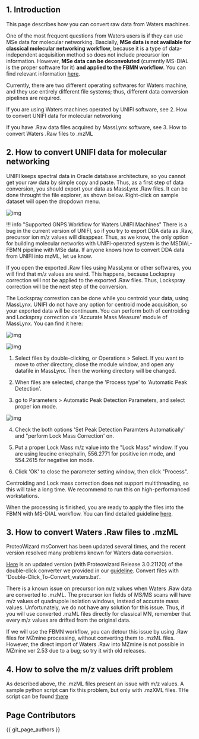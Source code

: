 ## 1. Introduction

This page describes how you can convert raw data from Waters machines.

One of the most frequent questions from Waters users is if they can use MSe data for molecular networking. 
Bascially, <b>MSe data is not available for classical molecular networking workflow</b>, because it is a type of data-independent acquisition method so does not include precursor ion information.
However, <b>MSe data can be deconvoluted</b> (currently MS-DIAL is the proper software for it) <b>and applied to the FBMN workflow</b>. You can find relevant information [here](https://ccms-ucsd.github.io/GNPSDocumentation/featurebasedmolecularnetworking-with-mzmine2/).

Currently, there are two different operating softwares for Waters machine, and they use entirely different file systems; thus, different data conversion pipelines are required.

If you are using Waters machines operated by UNIFI software, see 2. How to convert UNIFI data for molecular networking

If you have .Raw data files acquired by MassLynx software, see 3. How to convert Waters .Raw files to .mzML 

## 2. How to convert UNIFI data for molecular networking

UNIFI keeps spectral data in Oracle database architecture, so you cannot get your raw data by simple copy and paste.
Thus, as a first step of data conversion, you should export your data as MassLynx .Raw files. It can be done throught the file explorer, as shown below. Right-click on sample dataset will open the dropdown menu.

![img](img/conversion/UNIFI_Raw_export.png)

!!! info "Supported GNPS Workflow for Waters UNIFI Machines"
    There is a bug in the current version of UNIFI, so if you try to export DDA data as .Raw, precursor ion m/z values will disappear. Thus, as we know, the only option for building molecular networks with UNIFI-operated system is the MSDIAL-FBMN pipeline with MSe data. If anyone knows how to convert DDA data from UNIFI into mzML, let ue know.


If you open the exported .Raw files using MassLynx or other softwares, you will find that m/z values are weird. This happens, because Lockspray correction will not be applied to the exported .Raw files. Thus, Lockspray correction will be the next step of the conversion.

The Lockspray correstion can be done while you centroid your data, using MassLynx. UNIFI do not have any option for centroid mode acquisition, so your exported data will be continuum. You can perform both of centroiding and Lockspray correction via 'Accurate Mass Measure' module of MassLynx. You can find it here:

![img](img/conversion/Waters_guide_1.png)

![img](img/conversion/Waters_guide_2.PNG)

1. Select files by double-clicking, or Operations > Select. If you want to move to other directory, close the module window, and open any datafile in MassLynx. Then the working directory will be changed.

2. When files are selected, change the 'Process type' to 'Automatic Peak Detection'.

3. go to Parameters > Automatic Peak Detection Parameters, and select proper ion mode.

![img](img/conversion/Waters_guide_3.PNG)

4. Check the both options 'Set Peak Detection Paramters Automatically' and "perform Lock Mass Correction' on.

5. Put a proper Lock Mass m/z value into the "Lock Mass" window. If you are using leucine enkephalin, 556.2771 for positive ion mode, and 554.2615 for negative ion mode.

6. Click 'OK' to close the parameter setting window, then click "Process".

Centroiding and Lock mass correction does not support multithreading, so this will take a long time. We recommend to run this on high-performanced workstations.

When the processing is finished, you are ready to apply the files into the FBMN with MS-DIAL workflow. You can find detailed guideline [here](https://ccms-ucsd.github.io/GNPSDocumentation/featurebasedmolecularnetworking-with-ms-dial/).


## 3. How to convert Waters .Raw files to .mzML

ProteoWizard msConvert has been updated several times, and the recent version resolved many problems known for Waters data conversion.

[Here](https://www.dropbox.com/s/lqrqrqjwc8ubj3k/GNPS_Vendor_Conversion.zip?dl=1) is an updated version (with Proteowizard Release 3.0.21120) of the double-click converter we provided in our [guideline](https://ccms-ucsd.github.io/GNPSDocumentation/fileconversion/). Convert files with 'Double-Click_To-Convert_waters.bat'.

There is a known issue on precursor ion m/z values when Waters .Raw data are converted to .mzML. The precursor ion fields of MS/MS scans will have m/z values of quadrupole isolation windows, instead of accurate mass values. Unfortunately, we do not have any solution for this issue. Thus, if you will use converted .mzML files directly for classical MN, remember that every m/z values are drifted from the original data.

If we will use the FBMN workflow, you can detour this issue by using .Raw files for MZmine processing, without converting them to .mzML files. However, the direct import of Waters .Raw into MZmine is not possible in MZmine ver 2.53 due to a bug; so try it with old releases.

## 4. How to solve the m/z values drift problem
As described above, the .mzML files present an issue with m/z values. A sample python script can fix this problem, but only with .mzXML files. THe script can be found [there](https://github.com/elnurgar/mzxml-precursor-corrector)

## Page Contributors

{{ git_page_authors }}
